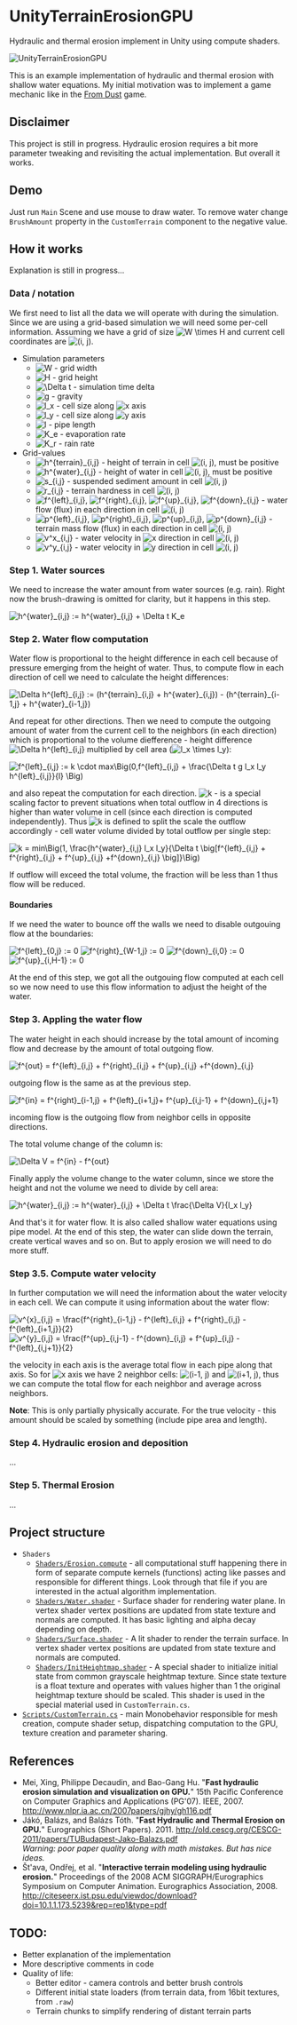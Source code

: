 # UnityTerrainErosionGPU
Hydraulic and thermal erosion implement in Unity using compute shaders.

![UnityTerrainErosionGPU](https://raw.githubusercontent.com/bshishov/UnityTerrainErosionGPU/master/Resources/screen1.png)
 
This is an example implementation of hydraulic and thermal erosion with shallow water equations. My initial motivation was to implement a game mechanic like in the [From Dust](https://en.wikipedia.org/wiki/From_Dust) game.


## Disclaimer
This project is still in progress. Hydraulic erosion requires a bit more parameter tweaking and revisiting the actual implementation. But overall it works.

## Demo
Just run `Main` Scene and use mouse to draw water. To remove water change `BrushAmount` property in the `CustomTerrain` component to the negative value.

## How it works
Explanation is still in progress...

### Data / notation
We first need to list all the data we will operate with during the simulation. Since we are using a grid-based simulation we will need some per-cell information. Assuming we have a grid of size <img src="https://tex.s2cms.ru/svg/W%20%5Ctimes%20H" alt="W \times H" /> and current cell coordinates are <img src="https://tex.s2cms.ru/svg/(i%2C%20j)" alt="(i, j)" />.

- Simulation parameters
  - <img src="https://tex.s2cms.ru/svg/W" alt="W" /> - grid width
  - <img src="https://tex.s2cms.ru/svg/H" alt="H" /> - grid height
  - <img src="https://tex.s2cms.ru/svg/%5CDelta%20t" alt="\Delta t" /> - simulation time delta
  - <img src="https://tex.s2cms.ru/svg/g" alt="g" /> - gravity
  - <img src="https://tex.s2cms.ru/svg/l_x" alt="l_x" /> - cell size along <img src="https://tex.s2cms.ru/svg/x" alt="x" /> axis
  - <img src="https://tex.s2cms.ru/svg/l_y" alt="l_y" /> - cell size along <img src="https://tex.s2cms.ru/svg/y" alt="y" /> axis
  - <img src="https://tex.s2cms.ru/svg/l" alt="l" /> - pipe length
  - <img src="https://tex.s2cms.ru/svg/K_e" alt="K_e" /> - evaporation rate
  - <img src="https://tex.s2cms.ru/svg/K_r" alt="K_r" /> - rain rate
- Grid-values
  - <img src="https://tex.s2cms.ru/svg/h%5E%7Bterrain%7D_%7Bi%2Cj%7D" alt="h^{terrain}_{i,j}" /> - height of terrain in cell <img src="https://tex.s2cms.ru/svg/(i%2C%20j)" alt="(i, j)" />, must be positive
  - <img src="https://tex.s2cms.ru/svg/h%5E%7Bwater%7D_%7Bi%2Cj%7D" alt="h^{water}_{i,j}" /> - height of water in cell <img src="https://tex.s2cms.ru/svg/(i%2C%20j)" alt="(i, j)" />, must be positive
  - <img src="https://tex.s2cms.ru/svg/s_%7Bi%2Cj%7D" alt="s_{i,j}" /> - suspended sediment amount in cell <img src="https://tex.s2cms.ru/svg/(i%2C%20j)" alt="(i, j)" />
  - <img src="https://tex.s2cms.ru/svg/r_%7Bi%2Cj%7D" alt="r_{i,j}" /> - terrain hardness in cell <img src="https://tex.s2cms.ru/svg/(i%2C%20j)" alt="(i, j)" />
  - <img src="https://tex.s2cms.ru/svg/f%5E%7Bleft%7D_%7Bi%2Cj%7D" alt="f^{left}_{i,j}" />, <img src="https://tex.s2cms.ru/svg/f%5E%7Bright%7D_%7Bi%2Cj%7D" alt="f^{right}_{i,j}" />, <img src="https://tex.s2cms.ru/svg/f%5E%7Bup%7D_%7Bi%2Cj%7D" alt="f^{up}_{i,j}" />, <img src="https://tex.s2cms.ru/svg/f%5E%7Bdown%7D_%7Bi%2Cj%7D" alt="f^{down}_{i,j}" /> - water flow (flux) in each direction in cell <img src="https://tex.s2cms.ru/svg/(i%2C%20j)" alt="(i, j)" />
  - <img src="https://tex.s2cms.ru/svg/p%5E%7Bleft%7D_%7Bi%2Cj%7D" alt="p^{left}_{i,j}" />, <img src="https://tex.s2cms.ru/svg/p%5E%7Bright%7D_%7Bi%2Cj%7D" alt="p^{right}_{i,j}" />, <img src="https://tex.s2cms.ru/svg/p%5E%7Bup%7D_%7Bi%2Cj%7D" alt="p^{up}_{i,j}" />, <img src="https://tex.s2cms.ru/svg/p%5E%7Bdown%7D_%7Bi%2Cj%7D" alt="p^{down}_{i,j}" /> - terrain mass flow (flux) in each direction in cell <img src="https://tex.s2cms.ru/svg/(i%2C%20j)" alt="(i, j)" />
  - <img src="https://tex.s2cms.ru/svg/v%5Ex_%7Bi%2Cj%7D" alt="v^x_{i,j}" /> - water velocity in <img src="https://tex.s2cms.ru/svg/x" alt="x" /> direction in cell <img src="https://tex.s2cms.ru/svg/(i%2C%20j)" alt="(i, j)" />
  - <img src="https://tex.s2cms.ru/svg/v%5Ey_%7Bi%2Cj%7D" alt="v^y_{i,j}" /> - water velocity in <img src="https://tex.s2cms.ru/svg/y" alt="y" /> direction in cell <img src="https://tex.s2cms.ru/svg/(i%2C%20j)" alt="(i, j)" />

### Step 1. Water sources
We need to increase the water amount from water sources (e.g. rain). Right now the brush-drawing is omitted for clarity, but it happens in this step.

<img src="https://tex.s2cms.ru/svg/h%5E%7Bwater%7D_%7Bi%2Cj%7D%20%3A%3D%20h%5E%7Bwater%7D_%7Bi%2Cj%7D%20%2B%20%5CDelta%20t%20K_e" alt="h^{water}_{i,j} := h^{water}_{i,j} + \Delta t K_e" />

### Step 2. Water flow computation
Water flow is proportional to the height difference in each cell because of pressure emerging from the height of water. Thus, to compute flow in each direction of cell we need to calculate the height differences:

<img src="https://tex.s2cms.ru/svg/%5CDelta%20h%5E%7Bleft%7D_%7Bi%2Cj%7D%20%3A%3D%20(h%5E%7Bterrain%7D_%7Bi%2Cj%7D%20%2B%20h%5E%7Bwater%7D_%7Bi%2Cj%7D)%20-%20(h%5E%7Bterrain%7D_%7Bi-1%2Cj%7D%20%2B%20h%5E%7Bwater%7D_%7Bi-1%2Cj%7D)" alt="\Delta h^{left}_{i,j} := (h^{terrain}_{i,j} + h^{water}_{i,j}) - (h^{terrain}_{i-1,j} + h^{water}_{i-1,j})" />

And repeat for other directions. Then we need to compute the outgoing amount of water from the current cell to the neighbors (in each direction) which is proportional to the volume diefference - height difference <img src="https://tex.s2cms.ru/svg/%5CDelta%20h%5E%7Bleft%7D_%7Bi%2Cj%7D" alt="\Delta h^{left}_{i,j}" /> multiplied by cell area (<img src="https://tex.s2cms.ru/svg/l_x%20%5Ctimes%20l_y" alt="l_x \times l_y" />):

<img src="https://tex.s2cms.ru/svg/f%5E%7Bleft%7D_%7Bi%2Cj%7D%20%3A%3D%20k%20%5Ccdot%20max%5CBig(0%2Cf%5E%7Bleft%7D_%7Bi%2Cj%7D%20%2B%20%5Cfrac%7B%5CDelta%20t%20g%20l_x%20l_y%20h%5E%7Bleft%7D_%7Bi%2Cj%7D%7D%7Bl%7D%20%20%5CBig)" alt="f^{left}_{i,j} := k \cdot max\Big(0,f^{left}_{i,j} + \frac{\Delta t g l_x l_y h^{left}_{i,j}}{l}  \Big)" />

and also repeat the computation for each direction. <img src="https://tex.s2cms.ru/svg/k" alt="k" /> - is a special scaling factor to prevent situations when total outflow in 4 directions is higher than water volume in cell (since each direction is computed independently). Thus <img src="https://tex.s2cms.ru/svg/k" alt="k" /> is defined to split the scale the outflow accordingly - cell water volume divided by total outflow per single step:

<img src="https://tex.s2cms.ru/svg/k%20%3D%20min%5CBig(1%2C%20%5Cfrac%7Bh%5E%7Bwater%7D_%7Bi%2Cj%7D%20l_x%20l_y%7D%7B%5CDelta%20t%20%5Cbig%5Bf%5E%7Bleft%7D_%7Bi%2Cj%7D%20%2B%20f%5E%7Bright%7D_%7Bi%2Cj%7D%20%2B%20f%5E%7Bup%7D_%7Bi%2Cj%7D%20%2Bf%5E%7Bdown%7D_%7Bi%2Cj%7D%20%5Cbig%5D%7D%5CBig)" alt="k = min\Big(1, \frac{h^{water}_{i,j} l_x l_y}{\Delta t \big[f^{left}_{i,j} + f^{right}_{i,j} + f^{up}_{i,j} +f^{down}_{i,j} \big]}\Big)" />

If outflow will exceed the total volume, the fraction will be less than 1 thus flow will be reduced.

#### Boundaries
If we need the water to bounce off the walls we need to disable outgouing flow at the boundaries:

<img src="https://tex.s2cms.ru/svg/f%5E%7Bleft%7D_%7B0%2Cj%7D%20%3A%3D%200" alt="f^{left}_{0,j} := 0" />

<img src="https://tex.s2cms.ru/svg/f%5E%7Bright%7D_%7BW-1%2Cj%7D%20%3A%3D%200" alt="f^{right}_{W-1,j} := 0" />

<img src="https://tex.s2cms.ru/svg/f%5E%7Bdown%7D_%7Bi%2C0%7D%20%3A%3D%200" alt="f^{down}_{i,0} := 0" />

<img src="https://tex.s2cms.ru/svg/f%5E%7Bup%7D_%7Bi%2CH-1%7D%20%3A%3D%200" alt="f^{up}_{i,H-1} := 0" />

At the end of this step, we got all the outgouing flow computed at each cell so we now need to use this flow information to adjust the height of the water.


### Step 3. Appling the water flow 
The water height in each should increase by the total amount of incoming flow and decrease by the amount of total outgoing flow.

<img src="https://tex.s2cms.ru/svg/f%5E%7Bout%7D%20%3D%20f%5E%7Bleft%7D_%7Bi%2Cj%7D%20%2B%20f%5E%7Bright%7D_%7Bi%2Cj%7D%20%2B%20f%5E%7Bup%7D_%7Bi%2Cj%7D%20%2Bf%5E%7Bdown%7D_%7Bi%2Cj%7D" alt="f^{out} = f^{left}_{i,j} + f^{right}_{i,j} + f^{up}_{i,j} +f^{down}_{i,j}" />

outgoing flow is the same as at the previous step.

<img src="https://tex.s2cms.ru/svg/f%5E%7Bin%7D%20%3D%20f%5E%7Bright%7D_%7Bi-1%2Cj%7D%20%2B%20f%5E%7Bleft%7D_%7Bi%2B1%2Cj%7D%2B%20f%5E%7Bup%7D_%7Bi%2Cj-1%7D%20%2B%20f%5E%7Bdown%7D_%7Bi%2Cj%2B1%7D" alt="f^{in} = f^{right}_{i-1,j} + f^{left}_{i+1,j}+ f^{up}_{i,j-1} + f^{down}_{i,j+1}" />

incoming flow is the outgoing flow from neighbor cells in opposite directions.

The total volume change of the column is:

<img src="https://tex.s2cms.ru/svg/%5CDelta%20V%20%3D%20f%5E%7Bin%7D%20-%20f%5E%7Bout%7D" alt="\Delta V = f^{in} - f^{out}" />

Finally apply the volume change to the water column, since we store the height and not the volume we need to divide by cell area:

<img src="https://tex.s2cms.ru/svg/h%5E%7Bwater%7D_%7Bi%2Cj%7D%20%3A%3D%20h%5E%7Bwater%7D_%7Bi%2Cj%7D%20%2B%20%5CDelta%20t%20%5Cfrac%7B%5CDelta%20V%7D%7Bl_x%20l_y%7D" alt="h^{water}_{i,j} := h^{water}_{i,j} + \Delta t \frac{\Delta V}{l_x l_y}" />

And that's it for water flow. It is also called shallow water equations using pipe model. At the end of this step, the water can slide down the terrain, create vertical waves and so on. But to apply erosion we will need to do more stuff.

### Step 3.5. Compute water velocity
In further computation we will need the information about the water velocity in each cell. We can compute it using information about the water flow:

<img src="https://tex.s2cms.ru/svg/v%5E%7Bx%7D_%7Bi%2Cj%7D%20%3D%20%5Cfrac%7Bf%5E%7Bright%7D_%7Bi-1%2Cj%7D%20-%20f%5E%7Bleft%7D_%7Bi%2Cj%7D%20%2B%20f%5E%7Bright%7D_%7Bi%2Cj%7D%20-%20f%5E%7Bleft%7D_%7Bi%2B1%2Cj%7D%7D%7B2%7D" alt="v^{x}_{i,j} = \frac{f^{right}_{i-1,j} - f^{left}_{i,j} + f^{right}_{i,j} - f^{left}_{i+1,j}}{2}" />

<img src="https://tex.s2cms.ru/svg/v%5E%7By%7D_%7Bi%2Cj%7D%20%3D%20%5Cfrac%7Bf%5E%7Bup%7D_%7Bi%2Cj-1%7D%20-%20f%5E%7Bdown%7D_%7Bi%2Cj%7D%20%2B%20f%5E%7Bup%7D_%7Bi%2Cj%7D%20-%20f%5E%7Bleft%7D_%7Bi%2Cj%2B1%7D%7D%7B2%7D" alt="v^{y}_{i,j} = \frac{f^{up}_{i,j-1} - f^{down}_{i,j} + f^{up}_{i,j} - f^{left}_{i,j+1}}{2}" />

the velocity in each axis is the average total flow in each pipe along that axis. So for <img src="https://tex.s2cms.ru/svg/x" alt="x" /> axis we have 2 neighbor cells: <img src="https://tex.s2cms.ru/svg/(i-1%2C%20j)" alt="(i-1, j)" /> and <img src="https://tex.s2cms.ru/svg/(i%2B1%2C%20j)" alt="(i+1, j)" />, thus we can compute the total flow for each neighbor and average across neighbors.

**Note**: This is only partially physically accurate. For the true velocity - this amount should be scaled by something (include pipe area and length).

### Step 4. Hydraulic erosion and deposition
...

### Step 5. Thermal Erosion
...


## Project structure
 - `Shaders`
   - [`Shaders/Erosion.compute`](https://github.com/bshishov/UnityTerrainErosionGPU/blob/master/Assets/Shaders/Erosion.compute) - all computational stuff happening there in form of separate compute kernels (functions) acting like passes and responsible for different things. Look through that file if you are interested in the actual algorithm implementation.
   - [`Shaders/Water.shader`](https://github.com/bshishov/UnityTerrainErosionGPU/blob/master/Assets/Shaders/Water.shader) - Surface shader for rendering water plane. In vertex shader vertex positions are updated from state texture and normals are computed. It has basic lighting and alpha decay depending on depth.
   - [`Shaders/Surface.shader`](https://github.com/bshishov/UnityTerrainErosionGPU/blob/master/Assets/Shaders/Surface.shader) - A lit shader to render the terrain surface. In vertex shader vertex positions are updated from state texture and normals are computed.
   - [`Shaders/InitHeightmap.shader`](https://github.com/bshishov/UnityTerrainErosionGPU/blob/master/Assets/Shaders/InitHeightmap.shader) - A special shader to initialize initial state from common grayscale heightmap texture. Since state texture is a float texture and operates with values higher than 1 the original heightmap texture should be scaled. This shader is used in the special material used in `CustomTerrain.cs`.
 - [`Scripts/CustomTerrain.cs`](https://github.com/bshishov/UnityTerrainErosionGPU/blob/master/Assets/Scripts/CustomTerrain.cs) - main Monobehavior responsible for mesh creation, compute shader setup, dispatching computation to the GPU, texture creation and parameter sharing.

## References
- Mei, Xing, Philippe Decaudin, and Bao-Gang Hu. "**Fast hydraulic erosion simulation and visualization on GPU.**" 15th Pacific Conference on Computer Graphics and Applications (PG'07). IEEE, 2007. http://www.nlpr.ia.ac.cn/2007papers/gjhy/gh116.pdf
- Jákó, Balázs, and Balázs Tóth. "**Fast Hydraulic and Thermal Erosion on GPU.**" Eurographics (Short Papers). 2011. http://old.cescg.org/CESCG-2011/papers/TUBudapest-Jako-Balazs.pdf  
  *Warning: poor paper quality along with math mistakes. But has nice ideas.*
- Št'ava, Ondřej, et al. "**Interactive terrain modeling using hydraulic erosion.**" Proceedings of the 2008 ACM SIGGRAPH/Eurographics Symposium on Computer Animation. Eurographics Association, 2008. http://citeseerx.ist.psu.edu/viewdoc/download?doi=10.1.1.173.5239&rep=rep1&type=pdf


## TODO:
- Better explanation of the implementation
- More descriptive comments in code
- Quality of life:
  - Better editor - camera controls and better brush controls
  - Different initial state loaders (from terrain data, from 16bit textures, from `.raw`)
  - Terrain chunks to simplify rendering of distant terrain parts
